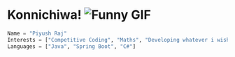 # Konnichiwa! ![Funny GIF]([https://media4.giphy.com/media/v1.Y2lkPTc5MGI3NjExazNrN3FrMGxtd29tN3RhczVsazgxaDlvZGtnZm5yNm5kcXV1bjZhbiZlcD12MV9pbnRlcm5hbF9naWZfYnlfaWQmY3Q9Zw/8ArzbGWLVNQzRv1aAL/giphy.gif])

```python
Name = "Piyush Raj"
Interests = ["Competitive Coding", "Maths", "Developing whatever i wish", "Anime", "Game Developer"]
Languages = ["Java", "Spring Boot", "C#"]
